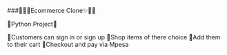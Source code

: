 ###🐱‍🏍✨Ecommerce Clone✨🐱‍🏍

🐍Python Project🐍

📌Customers can sign in or sign up
📌Shop items of there choice
📌Add them to their cart
📌Checkout and pay via Mpesa

